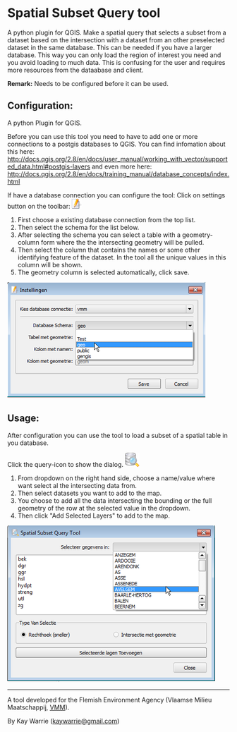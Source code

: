 Spatial Subset Query tool
====

A python plugin for QGIS.
Make a spatial query that selects a subset from a dataset based on the intersection with a dataset from an other preselected dataset in the same database.
This can be needed if you have a larger database. This way you can only load the region of interest you need and you avoid loading to much data. 
This is confusing for the user and requires more resources from the dataabase and client. 

**Remark:** Needs to be configured before it can be used.

Configuration:
------------

A python Plugin for QGIS.

Before you can use this tool you need to have to add one or more connections to a postgis databases to QGIS.
You can find infomation about this here: http://docs.qgis.org/2.8/en/docs/user_manual/working_with_vector/supported_data.html#postgis-layers 
and even more here: http://docs.qgis.org/2.8/en/docs/training_manual/database_concepts/index.html

If have a database connection you can configure the tool:
Click on settings button on the toolbar: ![](images/settings.png)

1. First choose a existing database connection from the top list.
2. Then select the schema for the list below.
3. After selecting the schema you can select a table with a geometry-column form where the the intersecting geometry will be pulled.
4. Then select the column that contains the names or some other identifying feature of the dataset. In the tool all the unique values in this column will be shown.
5. The geometry column is selected automatically, click save.  

![](images/Instellingen.png "The settings dialog")


Usage:
-----

After configuration you can use the tool to load a subset of a spatial table in you database.

Click the query-icon to show the dialog. ![](images/Sql-icon.png)   

1. From dropdown on the right hand side, choose a name/value where want select al the intersecting data from.
2. Then select datasets you want to add to the map.
3. You choose to add all the data intersecting the bounding or the full geometry of the row at the selected value in the dropdown.
4. Then click "Add Selected Layers" to add to the map.

![](images/queryDialog.png "The query subset dialog")

----
A tool developed for the Flemish Environment Agency (Vlaamse Milieu Maatschappij, [VMM](https://www.vmm.be/)).

By Kay Warrie (kaywarrie@gmail.com)
